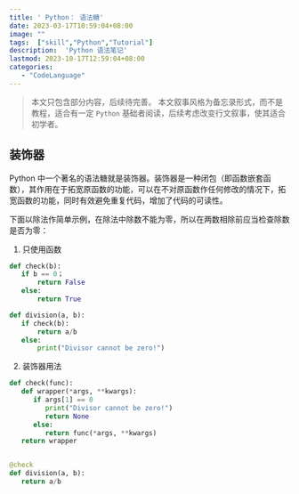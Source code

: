 ```yaml
---
title: ' Python： 语法糖'
date: 2023-03-17T10:59:04+08:00
image: ""
tags:  ["skill","Python","Tutorial"]
description:  'Python 语法笔记'
lastmod: 2023-10-17T12:59:04+08:00
categories: 
   - "CodeLanguage"
---
```



> 本文只包含部分内容，后续待完善。
> 本文叙事风格为备忘录形式，而不是教程，适合有一定 `Python` 基础者阅读，后续考虑改变行文叙事，使其适合初学者。

##  装饰器

Python 中一个著名的语法糖就是装饰器。装饰器是一种闭包（即函数嵌套函数），其作用在于拓宽原函数的功能，可以在不对原函数作任何修改的情况下，拓宽函数的功能，同时有效避免重复代码，增加了代码的可读性。

下面以除法作简单示例，在除法中除数不能为零，所以在两数相除前应当检查除数是否为零：
1. 只使用函数

```Python
def check(b):
   if b == 0；
       return False
   else:
       return True

def division(a, b):
   if check(b):
       return a/b
   else:
       print("Divisor cannot be zero!")
```

2. 装饰器用法

```python
def check(func):
   def wrapper(*args, **kwargs):
      if args[1] == 0
         print("Divisor cannot be zero!")
         return None
      else:
         return func(*args, **kwargs)
   return wrapper


@check
def division(a, b):
   return a/b
```